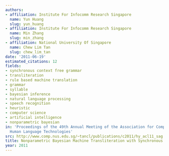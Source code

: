 ```yaml
---
authors:
- affiliation: Institute For Infocomm Research Singapore
  name: Yun Huang
  slug: yun_huang
- affiliation: Institute For Infocomm Research Singapore
  name: Min Zhang
  slug: min_zhang
- affiliation: National University Of Singapore
  name: Chew Lim Tan
  slug: chew_lim_tan
date: '2011-06-19'
estimated_citations: 12
fields:
- synchronous context free grammar
- transliteration
- rule based machine translation
- grammar
- syllable
- bayesian inference
- natural language processing
- speech recognition
- heuristic
- computer science
- artificial intelligence
- nonparametric bayesian
in: 'Proceedings of the 49th Annual Meeting of the Association for Computational Linguistics:
  Human Language Technologies'
src: http://www.comp.nus.edu.sg/~tancl/publications/c2011/hy_acl11_sag.pdf
title: Nonparametric Bayesian Machine Transliteration with Synchronous Adaptor Grammars
year: 2011
---
```

